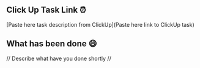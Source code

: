 ## Click Up Task Link ⏰

[Paste here task description from ClickUp](Paste here link to ClickUp task)

## What has been done 😄

// Describe what have you done shortly //
